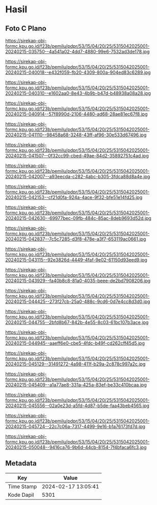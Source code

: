 # Hasil

## Foto C Plano

https://sirekap-obj-formc.kpu.go.id/f23b/pemilu/pdpr/53/15/04/20/25/5315042025001-20240215-035750--4a541a02-4dd7-4880-99e6-7532ad3de178.jpg

https://sirekap-obj-formc.kpu.go.id/f23b/pemilu/pdpr/53/15/04/20/25/5315042025001-20240215-040018--e432f059-fb20-4309-800a-904ed83c6289.jpg

https://sirekap-obj-formc.kpu.go.id/f23b/pemilu/pdpr/53/15/04/20/25/5315042025001-20240215-040310--e1602aa0-8e43-4b9b-b47d-b48938a08a28.jpg

https://sirekap-obj-formc.kpu.go.id/f23b/pemilu/pdpr/53/15/04/20/25/5315042025001-20240215-040914--57f8990d-2106-4480-ad68-28ae81ec67f8.jpg

https://sirekap-obj-formc.kpu.go.id/f23b/pemilu/pdpr/53/15/04/20/25/5315042025001-20240215-041110--98458a68-3248-43ff-af96-30e533d67496.jpg

https://sirekap-obj-formc.kpu.go.id/f23b/pemilu/pdpr/53/15/04/20/25/5315042025001-20240215-041507--0f32cc99-cbed-49ae-84d2-35892751c4ad.jpg

https://sirekap-obj-formc.kpu.go.id/f23b/pemilu/pdpr/53/15/04/20/25/5315042025001-20240215-042007--a93eecda-c282-4abc-b305-3fdca88d8a4e.jpg

https://sirekap-obj-formc.kpu.go.id/f23b/pemilu/pdpr/53/15/04/20/25/5315042025001-20240215-042153--cf21d0fa-924a-4ace-9f32-bfe51e14fd25.jpg

https://sirekap-obj-formc.kpu.go.id/f23b/pemilu/pdpr/53/15/04/20/25/5315042025001-20240215-042630--69977bec-09fb-484c-85ac-8deb9693d52d.jpg

https://sirekap-obj-formc.kpu.go.id/f23b/pemilu/pdpr/53/15/04/20/25/5315042025001-20240215-042837--7c5c7285-d3f8-478e-a3f7-653119ac0661.jpg

https://sirekap-obj-formc.kpu.go.id/f23b/pemilu/pdpr/53/15/04/20/25/5315042025001-20240215-043115--92e3826d-4449-4faf-9e02-61150d93eed9.jpg

https://sirekap-obj-formc.kpu.go.id/f23b/pemilu/pdpr/53/15/04/20/25/5315042025001-20240215-043929--fa40b8c8-81a0-4035-beee-de2bd7908206.jpg

https://sirekap-obj-formc.kpu.go.id/f23b/pemilu/pdpr/53/15/04/20/25/5315042025001-20240215-044425--273f27cb-25a0-488c-9cd6-0d7e4cc8d3d0.jpg

https://sirekap-obj-formc.kpu.go.id/f23b/pemilu/pdpr/53/15/04/20/25/5315042025001-20240215-044755--2bfd8b67-842b-4e55-8c03-61bc107b3ace.jpg

https://sirekap-obj-formc.kpu.go.id/f23b/pemilu/pdpr/53/15/04/20/25/5315042025001-20240215-044945--aaeff6e0-cbe5-4fdc-b49f-cd262cff45d5.jpg

https://sirekap-obj-formc.kpu.go.id/f23b/pemilu/pdpr/53/15/04/20/25/5315042025001-20240215-045129--31491272-4a98-411f-b29a-2c878c997a2c.jpg

https://sirekap-obj-formc.kpu.go.id/f23b/pemilu/pdpr/53/15/04/20/25/5315042025001-20240215-045409--a1a77ae8-331a-425a-83ef-be33c410bcaa.jpg

https://sirekap-obj-formc.kpu.go.id/f23b/pemilu/pdpr/53/15/04/20/25/5315042025001-20240215-045556--02a0e23d-a5fd-4d87-b5de-faa43beb4565.jpg

https://sirekap-obj-formc.kpu.go.id/f23b/pemilu/pdpr/53/15/04/20/25/5315042025001-20240215-045724--22c7c06a-7317-4499-9e16-b1a76173fd7d.jpg

https://sirekap-obj-formc.kpu.go.id/f23b/pemilu/pdpr/53/15/04/20/25/5315042025001-20240215-050048--9416ca76-9b6d-44cb-8154-7f4bfaca6fc3.jpg


## Metadata

| Key        | Value               |
| ---------- | ------------------- |
| Time Stamp | 2024-02-17 13:05:41 |
| Kode Dapil | 5301                |



